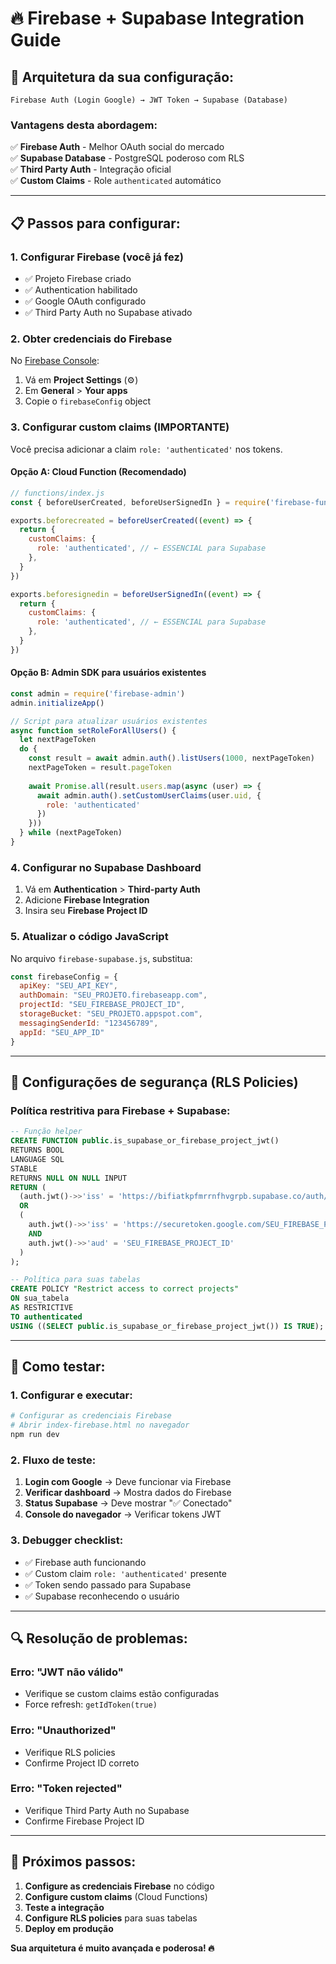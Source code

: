 # 🔥 Firebase + Supabase Integration Guide

## 🎯 **Arquitetura da sua configuração:**

```
Firebase Auth (Login Google) → JWT Token → Supabase (Database)
```

### **Vantagens desta abordagem:**
✅ **Firebase Auth** - Melhor OAuth social do mercado  
✅ **Supabase Database** - PostgreSQL poderoso com RLS  
✅ **Third Party Auth** - Integração oficial  
✅ **Custom Claims** - Role `authenticated` automático  

---

## 📋 **Passos para configurar:**

### 1. **Configurar Firebase (você já fez)**
- ✅ Projeto Firebase criado
- ✅ Authentication habilitado  
- ✅ Google OAuth configurado
- ✅ Third Party Auth no Supabase ativado

### 2. **Obter credenciais do Firebase**
No [Firebase Console](https://console.firebase.google.com/):
1. Vá em **Project Settings** (⚙️)
2. Em **General** > **Your apps**
3. Copie o `firebaseConfig` object

### 3. **Configurar custom claims (IMPORTANTE)**
Você precisa adicionar a claim `role: 'authenticated'` nos tokens.

#### Opção A: Cloud Function (Recomendado)
```javascript
// functions/index.js
const { beforeUserCreated, beforeUserSignedIn } = require('firebase-functions/v2/identity')

exports.beforecreated = beforeUserCreated((event) => {
  return {
    customClaims: {
      role: 'authenticated', // ← ESSENCIAL para Supabase
    },
  }
})

exports.beforesignedin = beforeUserSignedIn((event) => {
  return {
    customClaims: {
      role: 'authenticated', // ← ESSENCIAL para Supabase
    },
  }
})
```

#### Opção B: Admin SDK para usuários existentes
```javascript
const admin = require('firebase-admin')
admin.initializeApp()

// Script para atualizar usuários existentes
async function setRoleForAllUsers() {
  let nextPageToken
  do {
    const result = await admin.auth().listUsers(1000, nextPageToken)
    nextPageToken = result.pageToken
    
    await Promise.all(result.users.map(async (user) => {
      await admin.auth().setCustomUserClaims(user.uid, {
        role: 'authenticated'
      })
    }))
  } while (nextPageToken)
}
```

### 4. **Configurar no Supabase Dashboard**
1. Vá em **Authentication** > **Third-party Auth**
2. Adicione **Firebase Integration**
3. Insira seu **Firebase Project ID**

### 5. **Atualizar o código JavaScript**
No arquivo `firebase-supabase.js`, substitua:
```javascript
const firebaseConfig = {
  apiKey: "SEU_API_KEY",
  authDomain: "SEU_PROJETO.firebaseapp.com", 
  projectId: "SEU_FIREBASE_PROJECT_ID",
  storageBucket: "SEU_PROJETO.appspot.com",
  messagingSenderId: "123456789",
  appId: "SEU_APP_ID"
}
```

---

## 🔧 **Configurações de segurança (RLS Policies)**

### Política restritiva para Firebase + Supabase:
```sql
-- Função helper
CREATE FUNCTION public.is_supabase_or_firebase_project_jwt()
RETURNS BOOL
LANGUAGE SQL
STABLE
RETURNS NULL ON NULL INPUT
RETURN (
  (auth.jwt()->>'iss' = 'https://bifiatkpfmrrnfhvgrpb.supabase.co/auth/v1')
  OR
  (
    auth.jwt()->>'iss' = 'https://securetoken.google.com/SEU_FIREBASE_PROJECT_ID'
    AND
    auth.jwt()->>'aud' = 'SEU_FIREBASE_PROJECT_ID'
  )
);

-- Política para suas tabelas
CREATE POLICY "Restrict access to correct projects"
ON sua_tabela
AS RESTRICTIVE  
TO authenticated
USING ((SELECT public.is_supabase_or_firebase_project_jwt()) IS TRUE);
```

---

## 🧪 **Como testar:**

### 1. **Configurar e executar:**
```bash
# Configurar as credenciais Firebase
# Abrir index-firebase.html no navegador
npm run dev
```

### 2. **Fluxo de teste:**
1. **Login com Google** → Deve funcionar via Firebase
2. **Verificar dashboard** → Mostra dados do Firebase
3. **Status Supabase** → Deve mostrar "✅ Conectado"
4. **Console do navegador** → Verificar tokens JWT

### 3. **Debugger checklist:**
- ✅ Firebase auth funcionando
- ✅ Custom claim `role: 'authenticated'` presente
- ✅ Token sendo passado para Supabase
- ✅ Supabase reconhecendo o usuário

---

## 🔍 **Resolução de problemas:**

### **Erro: "JWT não válido"**
- Verifique se custom claims estão configuradas
- Force refresh: `getIdToken(true)`

### **Erro: "Unauthorized"**
- Verifique RLS policies
- Confirme Project ID correto

### **Erro: "Token rejected"**
- Verifique Third Party Auth no Supabase
- Confirme Firebase Project ID

---

## 🚀 **Próximos passos:**

1. **Configure as credenciais Firebase** no código
2. **Configure custom claims** (Cloud Functions)
3. **Teste a integração**
4. **Configure RLS policies** para suas tabelas
5. **Deploy em produção**

**Sua arquitetura é muito avançada e poderosa! 🔥**